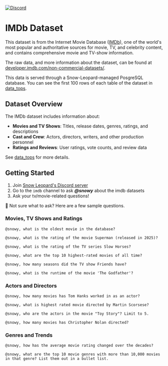 [![Discord](https://img.shields.io/discord/1379929746875617413?logo=discord&logoColor=white)](https://discord.gg/4uE6uFGyP7)

# IMDb Dataset

This dataset is from the Internet Movie Database ([IMDb](https://www.imdb.com/)), one of the world's most popular and authoritative sources for movie, TV, and celebrity content, and contains comprehensive movie and TV-show information.

The raw data, and more information about the dataset, can be found at [developer.imdb.com/non-commercial-datasets/](https://developer.imdb.com/non-commercial-datasets/).

This data is served through a Snow-Leopard-managed PosgreSQL database. You can see the first 100 rows of each table of the dataset in [data_tops](https://github.com/SnowLeopard-AI/discord_datasets/tree/main/imdb/data_tops). 


## Dataset Overview

The IMDb dataset includes information about:
- **Movies and TV Shows**: Titles, release dates, genres, ratings, and descriptions
- **Cast and Crew**: Actors, directors, writers, and other production personnel
- **Ratings and Reviews**: User ratings, vote counts, and review data

See [data_tops](https://github.com/SnowLeopard-AI/discord_datasets/tree/main/stack-overflow/data_tops) for more details.


## Getting Started

1. Join [Snow Leopard's Discord server](https://discord.gg/4uE6uFGyP7)
2. Go to the `imdb` channel to ask _**@snowy**_ about the imdb datasets
3. Ask your tv/movie-related questions!

🤔 Not sure what to ask? Here are a few sample questions.

### Movies, TV Shows and Ratings
```
@snowy, what is the oldest movie in the database?
```
```
@snowy, what is the rating of the movie Superman (released in 2025)?
```
```
@snowy, what is the rating of the TV series Slow Horses?
```
```
@snowy, what are the top 10 highest-rated movies of all time?
```
```
@snowy, how many seasons did the TV show Friends have?
```
```
@snowy, what is the runtime of the movie 'The Godfather'?
```

### Actors and Directors
```
@snowy, how many movies has Tom Hanks worked in as an actor?
```
```
@snowy, what is highest rated movie directed by Martin Scorsese?
```
```
@snowy, who are the actors in the movie "Toy Story"? Limit to 5.
```
```
@snowy, how many movies has Christopher Nolan directed?
```

### Genres and Trends
```
@snowy, how has the average movie rating changed over the decades?
```
```
@snowy, what are the top 10 movie genres with more than 10,000 movies in that genre? List them out in a bullet list.
```
